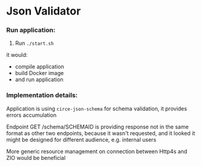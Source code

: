 # Json Validator

### Run application:

1. Run `./start.sh`

it would:
* compile application
* build Docker image
* and run application

### Implementation details:
Application is using `circe-json-schema` for schema validation, it provides errors accumulation

Endpoint GET /schema/SCHEMAID is providing response not in the same format as other two endpoints, because it wasn't requested, and it looked it might be designed for different audience, e.g. internal users

More generic resource management on connection between Http4s and ZIO would be beneficial